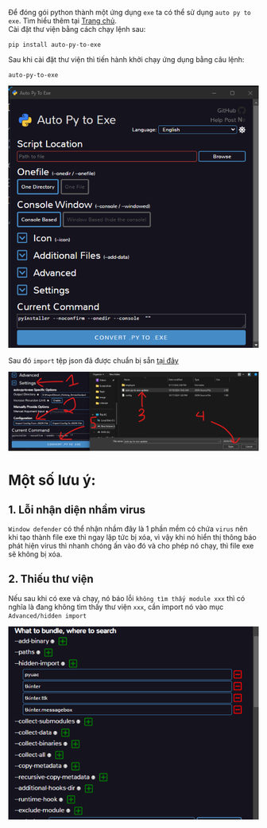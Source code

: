 Để đóng gói python thành một ứng dụng `exe` ta có thể sử dụng `auto py to exe`. Tìm hiểu thêm tại [Trang chủ](https://github.com/brentvollebregt/auto-py-to-exe).  
Cài đặt thư viện bằng cách chạy lệnh sau:  
```
pip install auto-py-to-exe
```
Sau khi cài đặt thư viện thì tiến hành khởi chạy ứng dụng bằng câu lệnh:  
```
auto-py-to-exe
```

![Giao diện auto py to exe](assets/image/auto_py_to_exe.png)

Sau đó `import` tệp json đã được chuẩn bị sẵn [tại đây](data/auto-py-to-exe-updater.json)  

![Import tệp json vào phần mềm auto py to exe](assets/image/json_exe_use_auto_py_to_exe.png)

# Một số lưu ý:  

## 1. Lỗi nhận diện nhầm virus
`Window defender` có thể nhận nhầm đây là 1 phần mềm có chứa `virus` nên khi tạo thành file exe thì ngay lập tức bị xóa, vì vậy khi nó hiển thị thông báo phát hiện virus thì nhanh chóng ấn vào đó và cho phép nó chạy, thì file exe sẽ không bị xóa.  

## 2. Thiếu thư viện  
Nếu sau khi có exe và chạy, nó báo lỗi `không tìm thấy module xxx` thì có nghĩa là đang không tìm thấy thư viện `xxx`, cần import nó vào mục `Advanced/hidden import`  

![Thêm các thư viện bị thiếu](assets/image/hidden_import.png)